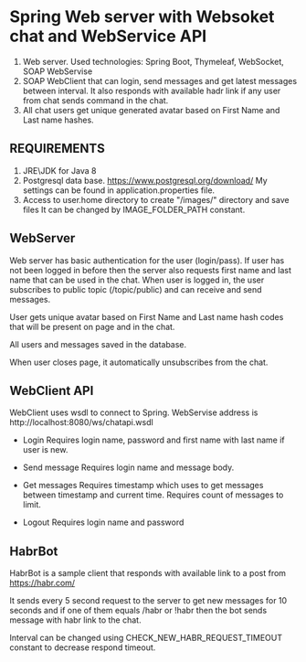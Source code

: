 Spring Web server with Websoket chat and WebService API 
==========================================================

1. Web server. Used technologies: Spring Boot, Thymeleaf, WebSocket, SOAP WebServise
2. SOAP WebClient that can login, send messages and get latest messages
 between interval. It also responds with available hadr link if any user from chat 
 sends command in the chat. 
3. All chat users get unique generated avatar based on First Name and Last name 
 hashes.


REQUIREMENTS
-----------------------

1. JRE\JDK for Java 8
2. Postgresql data base. https://www.postgresql.org/download/
 My settings can be found in application.properties file.
3. Access to user.home directory to create "/images/" directory and save files
 It can be changed by IMAGE_FOLDER_PATH constant.

WebServer
----------------------
Web server has basic authentication for the user (login/pass).
If user has not been logged in before then the server also requests first name 
and last name that can be used in the chat.
When user is logged in, the user subscribes to public topic (/topic/public) and 
can receive and send messages.

User gets unique avatar based on First Name and Last name hash codes that will
be present on page and in the chat.

All users and messages saved in the database.

When user closes page, it automatically unsubscribes from the chat.

WebClient API
----------------------

WebClient uses wsdl to connect to Spring. 
WebServise address is http://localhost:8080/ws/chatapi.wsdl

- Login 
Requires login name, password and first name with last name if user is new.

- Send message
Requires login name and message body.

- Get messages
Requires timestamp which uses to get messages between timestamp and current 
time.
Requires count of messages to limit.

- Logout
Requires login name and password 

HabrBot
----------------------
HabrBot is a sample client that responds with available link to a post 
from https://habr.com/

It sends every 5 second request to the server to get new messages for 10 seconds
and if one of them equals /habr or !habr then the bot sends message with habr 
link to the chat.

Interval can be changed using CHECK_NEW_HABR_REQUEST_TIMEOUT constant to 
decrease respond timeout.